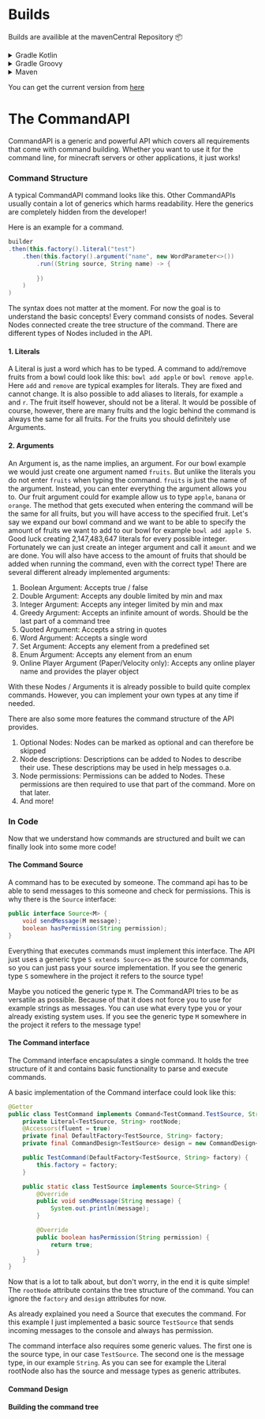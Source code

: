 # Builds

Builds are availible at the mavenCentral Repository 📦
<details>
<summary>Gradle Kotlin</summary>

```kotlin
implementation("de.codelix.commandapi:core:VERSION")
implementation("de.codelix.commandapi:paper:VERSION") //Paper-Bridge
implementation("de.codelix.commandapi:waterfall:VERSION") //Waterfall-Bridge
```
</details>
<details>
<summary>Gradle Groovy</summary>

```kotlin
implementation 'de.codelix.commandapi:core:VERSION'
implementation 'de.codelix.commandapi:paper:VERSION' //Paper-Bridge
implementation 'de.codelix.commandapi:waterfall:VERSION' //Waterfall-Bridge
```
</details>
<details>
<summary>Maven</summary>

```xml
<dependency>
    <groupId>de.codelix.commandapi</groupId>
    <artifactId>core</artifactId>
    <version>VERSION</version>
</dependency>
<dependency>  <!--Paper-Bridge-->
    <groupId>de.codelix.commandapi</groupId>
    <artifactId>paper</artifactId>
    <version>VERSION</version>
</dependency>
<dependency> <!--Waterfall-Bridge-->
    <groupId>de.codelix.commandapi</groupId>
    <artifactId>waterfall</artifactId>
    <version>VERSION</version>
</dependency>
```
</details>

You can get the current version from [here](https://central.sonatype.com/search?q=de.codelix.commandapi)

# The CommandAPI

CommandAPI is a generic and powerful API which covers all requirements that come with command building.
Whether you want to use it for the command line, for minecraft servers or other applications, it just works!

### Command Structure
A typical CommandAPI command looks like this. Other CommandAPIs usually contain
a lot of generics which harms readability. Here the generics are completely hidden
from the developer!

Here is an example for a command.
```java
builder
.then(this.factory().literal("test")
    .then(this.factory().argument("name", new WordParameter<>())
        .run((String source, String name) -> {
            
        })
    )
)
```
The syntax does not matter at the moment. For now the goal is to understand the basic concepts!
Every command consists of nodes. Several Nodes connected create the tree structure
of the command.
There are different types of Nodes included in the API.

#### 1. Literals
A Literal is just a word which has to be typed. A command to add/remove fruits from
a bowl could look like this: `bowl add apple` or `bowl remove apple`.
Here `add` and `remove` are typical examples for literals. They are fixed and cannot change.
It is also possible to add aliases to literals, for example `a` and `r`.
The fruit itself however, should not be a literal. It would be possible of course, however, there
are many fruits and the logic behind the command is always the same for all fruits. For the fruits you
should definitely use Arguments.

#### 2. Arguments
An Argument is, as the name implies, an argument. For our bowl example we would just create 
one argument named `fruits`. But unlike the literals you do not enter `fruits` when typing the command.
`fruits` is just the name of the argument. Instead, you can enter everything the argument allows you to.
Our fruit argument could for example allow us to type `apple`, `banana` or `orange`. The method that gets
executed when entering the command will be the same for all fruits, but you will have access to the 
specified fruit.
Let's say we expand our bowl command and we want to be able to specify the amount of fruits we want to add to
our bowl for example `bowl add apple 5`. Good luck creating 2,147,483,647 literals for every possible integer.
Fortunately we can just create an integer argument and call it `amount` and we are done. You will also have access
to the amount of fruits that should be added when running the command, even with the correct type!
There are several different already implemented arguments:
1. Boolean Argument: Accepts true / false
2. Double Argument: Accepts any double limited by min and max
3. Integer Argument: Accepts any integer limited by min and max
4. Greedy Argument: Accepts an infinite amount of words. Should be the last part of a command tree
5. Quoted Argument: Accepts a string in quotes
6. Word Argument: Accepts a single word
7. Set Argument: Accepts any element from a predefined set
8. Enum Argument: Accepts any element from an enum
9. Online Player Argument (Paper/Velocity only): Accepts any online player name and provides the player object

With these Nodes / Arguments it is already possible to build quite complex commands. However, you can implement your own types
at any time if needed.

There are also some more features the command structure of the API provides.
1. Optional Nodes: Nodes can be marked as optional and can therefore be skipped
2. Node descriptions: Descriptions can be added to Nodes to describe their use. These descriptions may be used in help messages o.a.
3. Node permissions: Permissions can be added to Nodes. These permissions are then required to use that part of the command. More on that later.
4. And more!

### In Code

Now that we understand how commands are structured and built we can finally look into some more code!

#### The Command Source
A command has to be executed by someone. The command api has to be able to send messages to this someone
and check for permissions. This is why there is the `Source` interface:
```java
public interface Source<M> {
    void sendMessage(M message);
    boolean hasPermission(String permission);
}
```
Everything that executes commands must implement this interface. The API just uses a generic type `S extends Source<>` as the
source for commands, so you can just pass your source implementation. If you see the generic type `S` somewhere in
the project it refers to the source type!

Maybe you noticed the generic type `M`. The CommandAPI tries to be as versatile as possible. Because
of that it does not force you to use for example strings as messages. You can use what every type you
or your already existing system uses. If you see the generic type `M` somewhere in the project it refers
to the message type!

#### The Command interface
The Command interface encapsulates a single command. It holds the tree structure of it and contains
basic functionality to parse and execute commands.

A basic implementation of the Command interface could look like this:
```java
@Getter
public class TestCommand implements Command<TestCommand.TestSource, String, CommandDesign<String>, DefaultLiteralBuilder<TestCommand.TestSource, String>, DefaultArgumentBuilder<?, TestCommand.TestSource, String>> {
    private Literal<TestSource, String> rootNode;
    @Accessors(fluent = true)
    private final DefaultFactory<TestSource, String> factory;
    private final CommandDesign<TestSource> design = new CommandDesign<>(new CommandMessages<>());

    public TestCommand(DefaultFactory<TestSource, String> factory) {
        this.factory = factory;
    }

    public static class TestSource implements Source<String> {
        @Override
        public void sendMessage(String message) {
            System.out.println(message);
        }

        @Override
        public boolean hasPermission(String permission) {
            return true;
        }
    }
}
```
Now that is a lot to talk about, but don't worry, in the end it is quite simple!
The `rootNode` attribute contains the tree structure of the command.
You can ignore the `factory` and `design` attributes for now.

As already explained you need a Source that executes the command. For this example I just
implemented a basic source `TestSource` that sends incoming messages to the console and 
always has permission.

The command interface also requires some generic values. The first one is the source type, 
in our case `TestSource`. The second one is the message type, in our example `String`.
As you can see for example the Literal rootNode also has the source and message types as
generic attributes.

#### Command Design

#### Building the command tree
